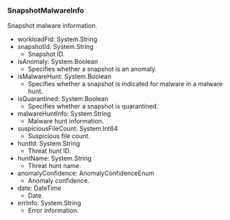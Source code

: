 ### SnapshotMalwareInfo
Snapshot malware information.

- workloadFid: System.String
- snapshotId: System.String
  - Snapshot ID.
- isAnomaly: System.Boolean
  - Specifies whether a snapshot is an anomaly.
- isMalwareHunt: System.Boolean
  - Specifies whether a snapshot is indicated for malware in a malware hunt.
- isQuarantined: System.Boolean
  - Specifies whether a snapshot is quarantined.
- malwareHuntInfo: System.String
  - Malware hunt information.
- suspiciousFileCount: System.Int64
  - Suspicious file count.
- huntId: System.String
  - Threat hunt ID.
- huntName: System.String
  - Threat hunt name.
- anomalyConfidence: AnomalyConfidenceEnum
  - Anomaly confidence.
- date: DateTime
  - Date.
- errInfo: System.String
  - Error information.
